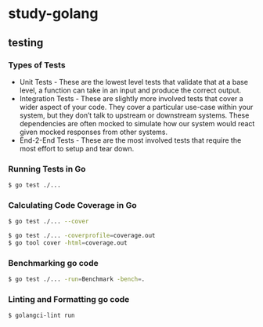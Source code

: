 # study-golang

## testing

### Types of Tests

- Unit Tests - These are the lowest level tests that validate that at a base level, a function can take in an input and produce the correct output.
- Integration Tests - These are slightly more involved tests that cover a wider aspect of your code. They cover a particular use-case within your system, but they don’t talk to upstream or downstream systems. These dependencies are often mocked to simulate how our system would react given mocked responses from other systems.
- End-2-End Tests - These are the most involved tests that require the most effort to setup and tear down.

### Running Tests in Go
```bash
$ go test ./...
```

### Calculating Code Coverage in Go
```bash
$ go test ./... --cover

$ go test ./... -coverprofile=coverage.out
$ go tool cover -html=coverage.out
```

### Benchmarking go code
```bash
$ go test ./... -run=Benchmark -bench=.
```

### Linting and Formatting go code
```bash
$ golangci-lint run
```
